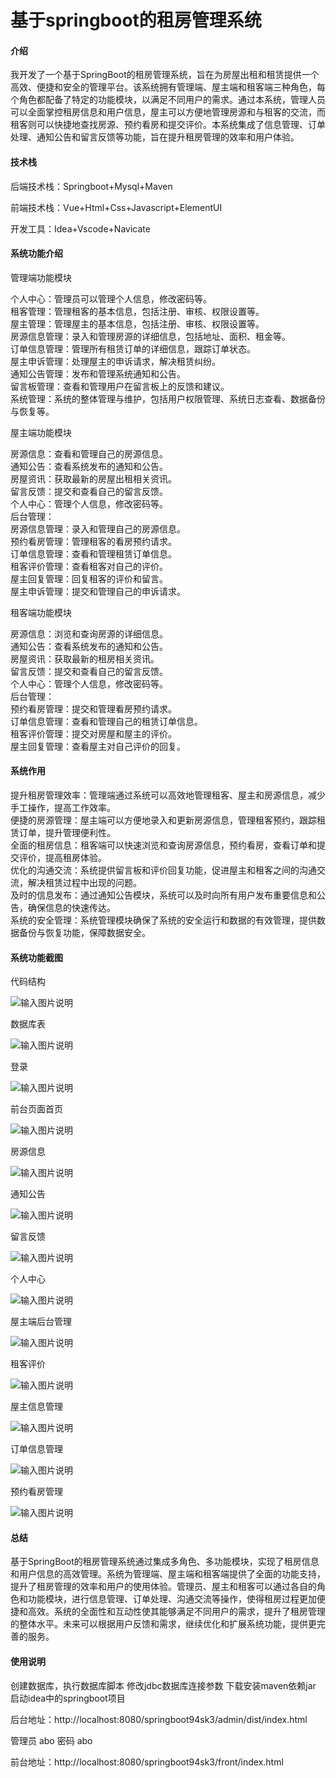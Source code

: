 # 基于springboot的租房管理系统

#### 介绍

我开发了一个基于SpringBoot的租房管理系统，旨在为房屋出租和租赁提供一个高效、便捷和安全的管理平台。该系统拥有管理端、屋主端和租客端三种角色，每个角色都配备了特定的功能模块，以满足不同用户的需求。通过本系统，管理人员可以全面掌控租房信息和用户信息，屋主可以方便地管理房源和与租客的交流，而租客则可以快捷地查找房源、预约看房和提交评价。本系统集成了信息管理、订单处理、通知公告和留言反馈等功能，旨在提升租房管理的效率和用户体验。

#### 技术栈

后端技术栈：Springboot+Mysql+Maven

前端技术栈：Vue+Html+Css+Javascript+ElementUI

开发工具：Idea+Vscode+Navicate

#### 系统功能介绍

管理端功能模块

个人中心：管理员可以管理个人信息，修改密码等。  
租客管理：管理租客的基本信息，包括注册、审核、权限设置等。   
屋主管理：管理屋主的基本信息，包括注册、审核、权限设置等。  
房源信息管理：录入和管理房源的详细信息，包括地址、面积、租金等。  
订单信息管理：管理所有租赁订单的详细信息，跟踪订单状态。  
屋主申诉管理：处理屋主的申诉请求，解决租赁纠纷。  
通知公告管理：发布和管理系统通知和公告。  
留言板管理：查看和管理用户在留言板上的反馈和建议。  
系统管理：系统的整体管理与维护，包括用户权限管理、系统日志查看、数据备份与恢复等。  

屋主端功能模块

房源信息：查看和管理自己的房源信息。  
通知公告：查看系统发布的通知和公告。  
房屋资讯：获取最新的房屋出租相关资讯。  
留言反馈：提交和查看自己的留言反馈。   
个人中心：管理个人信息，修改密码等。  
后台管理：  
房源信息管理：录入和管理自己的房源信息。  
预约看房管理：管理租客的看房预约请求。  
订单信息管理：查看和管理租赁订单信息。  
租客评价管理：查看租客对自己的评价。  
屋主回复管理：回复租客的评价和留言。  
屋主申诉管理：提交和管理自己的申诉请求。  

租客端功能模块

房源信息：浏览和查询房源的详细信息。  
通知公告：查看系统发布的通知和公告。  
房屋资讯：获取最新的租房相关资讯。  
留言反馈：提交和查看自己的留言反馈。    
个人中心：管理个人信息，修改密码等。  
后台管理：  
预约看房管理：提交和管理看房预约请求。  
订单信息管理：查看和管理自己的租赁订单信息。  
租客评价管理：提交对房屋和屋主的评价。  
屋主回复管理：查看屋主对自己评价的回复。  

#### 系统作用

提升租房管理效率：管理端通过系统可以高效地管理租客、屋主和房源信息，减少手工操作，提高工作效率。  
便捷的房源管理：屋主端可以方便地录入和更新房源信息，管理租客预约，跟踪租赁订单，提升管理便利性。  
全面的租房信息：租客端可以快速浏览和查询房源信息，预约看房，查看订单和提交评价，提高租房体验。  
优化的沟通交流：系统提供留言板和评价回复功能，促进屋主和租客之间的沟通交流，解决租赁过程中出现的问题。  
及时的信息发布：通过通知公告模块，系统可以及时向所有用户发布重要信息和公告，确保信息的快速传达。  
系统的安全管理：系统管理模块确保了系统的安全运行和数据的有效管理，提供数据备份与恢复功能，保障数据安全。  

#### 系统功能截图

代码结构

![输入图片说明](images/831da1856774e60dbe3a065a643dd3f.png)

数据库表

![输入图片说明](images/2de802a1151ee734f8a25695b0b03bc.png)

登录

![输入图片说明](images/f359debea56172b7080b6e3e24fbe3c.png)

前台页面首页

![输入图片说明](images/d2048e1d196fe7f012c5955c36ae87e.png)

房源信息

![输入图片说明](images/b4488a20baa358b07466aee529ab417.png)

通知公告

![输入图片说明](images/961c68c3457fa3c16fb128c13e7d87c.png)

留言反馈

![输入图片说明](images/0e33f2666b3d671693e26a0dff17bd2.png)

个人中心

![输入图片说明](images/b0ccfbc7a095f6818891ea12ede51c6.png)

屋主端后台管理

![输入图片说明](images/ff69ef9ae482a04045ea7eca66e4e7f.png)

租客评价

![输入图片说明](images/ff740c327fd4d87b10290cc276d1bfa.png)

屋主信息管理

![输入图片说明](images/a8c6fc41e2b70941ba5534ac0d8a1ba.png)

订单信息管理

![输入图片说明](images/5409aa353ebc8c5f1c29218c476e498.png)

预约看房管理

![输入图片说明](images/ddd54704ee5adf3ac782be6ff5f51c8.png)

#### 总结

基于SpringBoot的租房管理系统通过集成多角色、多功能模块，实现了租房信息和用户信息的高效管理。系统为管理端、屋主端和租客端提供了全面的功能支持，提升了租房管理的效率和用户的使用体验。管理员、屋主和租客可以通过各自的角色和功能模块，进行信息管理、订单处理、沟通交流等操作，使得租房过程更加便捷和高效。系统的全面性和互动性使其能够满足不同用户的需求，提升了租房管理的整体水平。未来可以根据用户反馈和需求，继续优化和扩展系统功能，提供更完善的服务。

#### 使用说明

创建数据库，执行数据库脚本 修改jdbc数据库连接参数 下载安装maven依赖jar 启动idea中的springboot项目

后台地址：http://localhost:8080/springboot94sk3/admin/dist/index.html

管理员  abo 密码 abo

前台地址：http://localhost:8080/springboot94sk3/front/index.html

